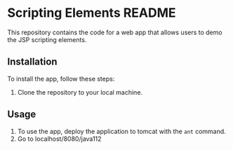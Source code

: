 # Scripting Elements README

This repository contains the code for a web app that allows users to demo the JSP scripting elements. 

## Installation

To install the app, follow these steps:

1. Clone the repository to your local machine.


## Usage

1. To use the app, deploy the application to tomcat with the `ant` command.
2. Go to localhost/8080/java112 